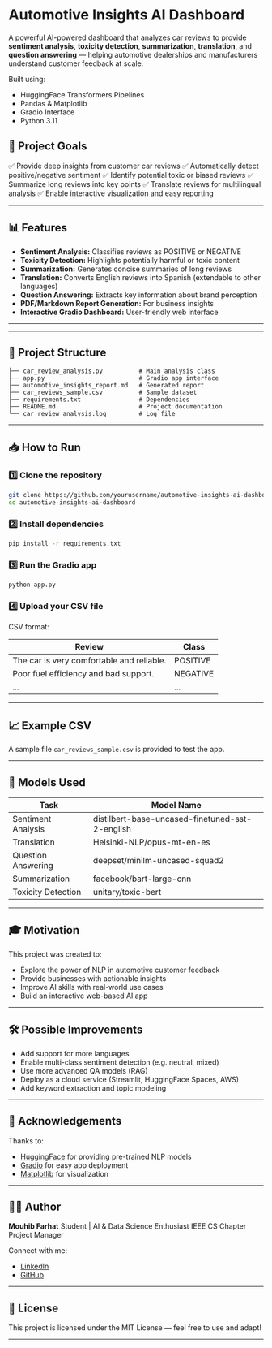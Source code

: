 
# Automotive Insights AI Dashboard

A powerful AI-powered dashboard that analyzes car reviews to provide **sentiment analysis**, **toxicity detection**, **summarization**, **translation**, and **question answering** — helping automotive dealerships and manufacturers understand customer feedback at scale.

Built using:

* HuggingFace Transformers Pipelines
* Pandas & Matplotlib
* Gradio Interface
* Python 3.11

## 🎯 Project Goals

✅ Provide deep insights from customer car reviews
✅ Automatically detect positive/negative sentiment
✅ Identify potential toxic or biased reviews
✅ Summarize long reviews into key points
✅ Translate reviews for multilingual analysis
✅ Enable interactive visualization and easy reporting

---

## 📊 Features

* **Sentiment Analysis:** Classifies reviews as POSITIVE or NEGATIVE
* **Toxicity Detection:** Highlights potentially harmful or toxic content
* **Summarization:** Generates concise summaries of long reviews
* **Translation:** Converts English reviews into Spanish (extendable to other languages)
* **Question Answering:** Extracts key information about brand perception
* **PDF/Markdown Report Generation:** For business insights
* **Interactive Gradio Dashboard:** User-friendly web interface

---


---

## 📂 Project Structure

```
├── car_review_analysis.py          # Main analysis class
├── app.py                          # Gradio app interface
├── automotive_insights_report.md   # Generated report
├── car_reviews_sample.csv          # Sample dataset
├── requirements.txt                # Dependencies
├── README.md                       # Project documentation
└── car_review_analysis.log         # Log file
```

---

## 📥 How to Run

### 1️⃣ Clone the repository

```bash
git clone https://github.com/yourusername/automotive-insights-ai-dashboard.git
cd automotive-insights-ai-dashboard
```

### 2️⃣ Install dependencies

```bash
pip install -r requirements.txt
```

### 3️⃣ Run the Gradio app

```bash
python app.py
```

### 4️⃣ Upload your CSV file

CSV format:

| Review                                    | Class    |
| ----------------------------------------- | -------- |
| The car is very comfortable and reliable. | POSITIVE |
| Poor fuel efficiency and bad support.     | NEGATIVE |
| ...                                       | ...      |

---

## 📈 Example CSV

A sample file `car_reviews_sample.csv` is provided to test the app.

---

## 📝 Models Used

| Task               | Model Name                                      |
| ------------------ | ----------------------------------------------- |
| Sentiment Analysis | distilbert-base-uncased-finetuned-sst-2-english |
| Translation        | Helsinki-NLP/opus-mt-en-es                      |
| Question Answering | deepset/minilm-uncased-squad2                   |
| Summarization      | facebook/bart-large-cnn                         |
| Toxicity Detection | unitary/toxic-bert                              |

---

## 🎓 Motivation

This project was created to:

* Explore the power of NLP in automotive customer feedback
* Provide businesses with actionable insights
* Improve AI skills with real-world use cases
* Build an interactive web-based AI app

---

## 🛠️ Possible Improvements

* Add support for more languages
* Enable multi-class sentiment detection (e.g. neutral, mixed)
* Use more advanced QA models (RAG)
* Deploy as a cloud service (Streamlit, HuggingFace Spaces, AWS)
* Add keyword extraction and topic modeling

---

## 🙌 Acknowledgements

Thanks to:

* [HuggingFace](https://huggingface.co/) for providing pre-trained NLP models
* [Gradio](https://gradio.app/) for easy app deployment
* [Matplotlib](https://matplotlib.org/) for visualization

---

## 🧑‍💻 Author

**Mouhib Farhat**
Student | AI & Data Science Enthusiast
IEEE CS Chapter Project Manager

Connect with me:

* [LinkedIn](https://www.linkedin.com/in/yourprofile)
* [GitHub](https://github.com/yourusername)

---

## 📜 License

This project is licensed under the MIT License — feel free to use and adapt!

---
